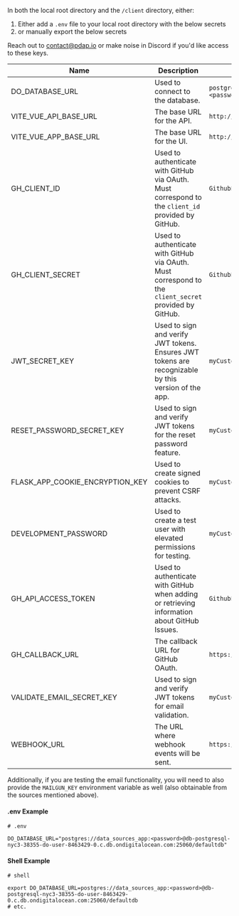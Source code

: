 In both the local root directory and the `/client` directory, either:
1. Either add a `.env` file to your local root directory with the below secrets
2. or manually export the below secrets

Reach out to contact@pdap.io or make noise in Discord if you'd like access to these keys.


| Name                            | Description                                                                                           | Example                                         |
| ------------------------------- |-------------------------------------------------------------------------------------------------------|-------------------------------------------------|
| DO_DATABASE_URL                 | Used to connect to the database.                                                                      | `postgres://data_sources_app:<password>@db-url` |
| VITE_VUE_API_BASE_URL           | The base URL for the API.                                                                             | `http://localhost:5000`                         |
| VITE_VUE_APP_BASE_URL           | The base URL for the UI.                                                                              | `http://localhost:8888`                         |
| GH_CLIENT_ID                    | Used to authenticate with GitHub via OAuth. Must correspond to the `client_id` provided by GitHub.    | `GithubProvidedClientId`                        |
| GH_CLIENT_SECRET                | Used to authenticate with GitHub via OAuth. Must correspond to the `client_secret` provided by GitHub. | `GithubProvidedClientSecret`                    |
| JWT_SECRET_KEY                  | Used to sign and verify JWT tokens. Ensures JWT tokens are recognizable by this version of the app.   | `myCustomJwtSecretKey`                          |
| RESET_PASSWORD_SECRET_KEY       | Used to sign and verify JWT tokens for the reset password feature.                                    | `myCustomResetPasswordSecretKey`                |
| FLASK_APP_COOKIE_ENCRYPTION_KEY | Used to create signed cookies to prevent CSRF attacks.                                                | `myCustomFlaskAppSecretKey`                     |
| DEVELOPMENT_PASSWORD            | Used to create a test user with elevated permissions for testing.                                     | `myCustomDevelopmentPassword`                   |
| GH_API_ACCESS_TOKEN             | Used to authenticate with GitHub when adding or retrieving information about GitHub Issues.           | `GithubProvidedAccessToken`                     |
| GH_CALLBACK_URL                 | The callback URL for GitHub OAuth.                                                                     | `https://example.com/api/auth/callback`         |
| VALIDATE_EMAIL_SECRET_KEY       | Used to sign and verify JWT tokens for email validation.                                              | `myCustomValidateEmailSecretKey`                |
| WEBHOOK_URL                     | The URL where webhook events will be sent.                                                            | `https://example.com/webhook`                   |

Additionally, if you are testing the email functionality, you will need to also provide the `MAILGUN_KEY` environment variable as well (also obtainable from the sources mentioned above).

#### .env Example
```
# .env

DO_DATABASE_URL="postgres://data_sources_app:<password>@db-postgresql-nyc3-38355-do-user-8463429-0.c.db.ondigitalocean.com:25060/defaultdb"

```

#### Shell Example
```shell
# shell

export DO_DATABASE_URL=postgres://data_sources_app:<password>@db-postgresql-nyc3-38355-do-user-8463429-0.c.db.ondigitalocean.com:25060/defaultdb
# etc.
```